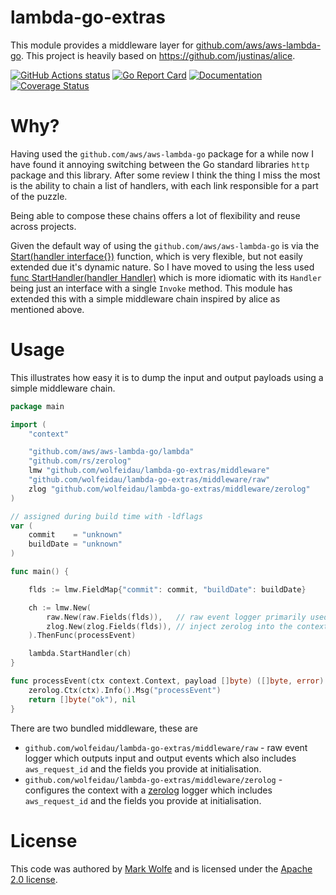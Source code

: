 # lambda-go-extras

This module provides a middleware layer for [github.com/aws/aws-lambda-go](https://github.com/aws/aws-lambda-go). This project is heavily based on https://github.com/justinas/alice.

[![GitHub Actions status](https://github.com/wolfeidau/lambda-go-extras/workflows/Go/badge.svg?branch=master)](https://github.com/wolfeidau/lambda-go-extras/actions?query=workflow%3AGo)
[![Go Report Card](https://goreportcard.com/badge/github.com/wolfeidau/lambda-go-extras)](https://goreportcard.com/report/github.com/wolfeidau/lambda-go-extras)
[![Documentation](https://godoc.org/github.com/wolfeidau/lambda-go-extras?status.svg)](https://godoc.org/github.com/wolfeidau/lambda-go-extras) [![Coverage Status](https://coveralls.io/repos/github/wolfeidau/lambda-go-extras/badge.svg?branch=master)](https://coveralls.io/github/wolfeidau/lambda-go-extras?branch=master)

# Why?

Having used the `github.com/aws/aws-lambda-go` package for a while now I have found it annoying switching between the Go standard libraries `http` package and this library. After some review I think the thing I miss the most is the ability to chain a list of handlers, with each link responsible for a part of the puzzle.

Being able to compose these chains offers a lot of flexibility and reuse across projects.

Given the default way of using the `github.com/aws/aws-lambda-go` is via the [Start(handler interface{})](https://godoc.org/github.com/aws/aws-lambda-go/lambda#Start) function, which is very flexible, but not easily extended due it's dynamic nature. So I have moved to using the less used [func StartHandler(handler Handler)](https://godoc.org/github.com/aws/aws-lambda-go/lambda#StartHandler) which is more idiomatic with its `Handler` being just an interface with a single `Invoke` method. This module has extended this with a simple middleware chain inspired by alice as mentioned above.

# Usage

This illustrates how easy it is to dump the input and output payloads using a simple middleware chain.

```go
package main

import (
	"context"

	"github.com/aws/aws-lambda-go/lambda"
	"github.com/rs/zerolog"
	lmw "github.com/wolfeidau/lambda-go-extras/middleware"
	"github.com/wolfeidau/lambda-go-extras/middleware/raw"
	zlog "github.com/wolfeidau/lambda-go-extras/middleware/zerolog"
)

// assigned during build time with -ldflags
var (
	commit    = "unknown"
	buildDate = "unknown"
)

func main() {

	flds := lmw.FieldMap{"commit": commit, "buildDate": buildDate}

	ch := lmw.New(
		raw.New(raw.Fields(flds)),   // raw event logger primarily used during development
		zlog.New(zlog.Fields(flds)), // inject zerolog into the context
	).ThenFunc(processEvent)

	lambda.StartHandler(ch)
}

func processEvent(ctx context.Context, payload []byte) ([]byte, error) {
	zerolog.Ctx(ctx).Info().Msg("processEvent")
	return []byte("ok"), nil
}
```

There are two bundled middleware, these are 

* `github.com/wolfeidau/lambda-go-extras/middleware/raw` - raw event logger which outputs input and output events which also includes `aws_request_id` and the fields you provide at initialisation.
* `github.com/wolfeidau/lambda-go-extras/middleware/zerolog` - configures the context with a [zerolog](https://github.com/rs/zerolog) logger which includes `aws_request_id` and the fields you provide at initialisation.

# License

This code was authored by [Mark Wolfe](https://www.wolfe.id.au) and is licensed under the [Apache 2.0 license](http://www.apache.org/licenses/LICENSE-2.0).